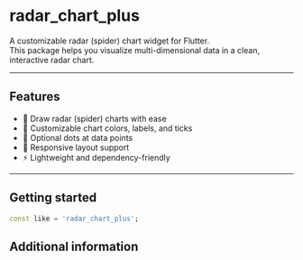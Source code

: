 # radar_chart_plus

A customizable radar (spider) chart widget for Flutter.  
This package helps you visualize multi-dimensional data in a clean, interactive radar chart.

---

## Features

- 🎯 Draw radar (spider) charts with ease
- 🎨 Customizable chart colors, labels, and ticks
- 🔵 Optional dots at data points
- 📐 Responsive layout support
- ⚡ Lightweight and dependency-friendly

---

## Getting started
```dart
const like = 'radar_chart_plus';
```

## Additional information   